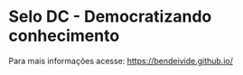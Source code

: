 # Selo DC - Democratizando conhecimento

Para mais informações acesse: https://bendeivide.github.io/
